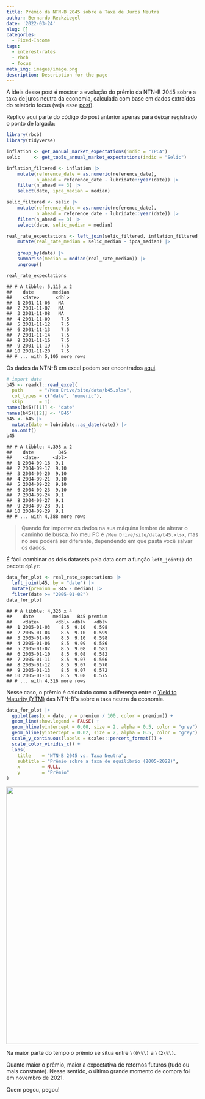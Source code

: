 ```yaml
---
title: Prêmio da NTN-B 2045 sobre a Taxa de Juros Neutra
author: Bernardo Reckziegel
date: '2022-03-24'
slug: []
categories:
  - Fixed-Income
tags:
  - interest-rates
  - rbcb
  - focus
meta_img: images/image.png
description: Description for the page
---
```


A ideia desse post é mostrar a evolução do prêmio da NTN-B 2045 sobre a taxa de juros neutra da economia, calculada com base em dados extraídos do relatório focus (veja esse [post](https://www.bernardo.codes/blog/2021-11-29-taxa-neutra-com-base-no-focus/)).

Replico aqui parte do código do post anterior apenas para deixar registrado o ponto de largada:


```r
library(rbcb)
library(tidyverse)

inflation <- get_annual_market_expectations(indic = "IPCA")
selic     <- get_top5s_annual_market_expectations(indic = "Selic")

inflation_filtered <- inflation |> 
    mutate(reference_date = as.numeric(reference_date),
           n_ahead = reference_date - lubridate::year(date)) |> 
    filter(n_ahead == 3) |> 
    select(date, ipca_median = median)

selic_filtered <- selic |> 
    mutate(reference_date = as.numeric(reference_date),
           n_ahead = reference_date - lubridate::year(date)) |> 
    filter(n_ahead == 3) |> 
    select(date, selic_median = median)

real_rate_expectations <- left_join(selic_filtered, inflation_filtered, by = "date") |> 
    mutate(real_rate_median = selic_median - ipca_median) |> 
  
    group_by(date) |> 
    summarise(median = median(real_rate_median)) |> 
    ungroup()

real_rate_expectations
```

```
## # A tibble: 5,115 x 2
##    date       median
##    <date>      <dbl>
##  1 2001-11-06   NA  
##  2 2001-11-07   NA  
##  3 2001-11-08   NA  
##  4 2001-11-09    7.5
##  5 2001-11-12    7.5
##  6 2001-11-13    7.5
##  7 2001-11-14    7.5
##  8 2001-11-16    7.5
##  9 2001-11-19    7.5
## 10 2001-11-20    7.5
## # ... with 5,105 more rows
```

Os dados da NTN-B em excel podem ser encontrados [aqui](https://github.com/Reckziegel/site/tree/master/data).


```r
# import data
b45 <- readxl::read_excel(
  path      = "/Meu Drive/site/data/b45.xlsx",
  col_types = c("date", "numeric"),
  skip      = 1)
names(b45)[[1]] <- "date"
names(b45)[[2]] <- "B45"
b45 <- b45 |>
  mutate(date = lubridate::as_date(date)) |>
  na.omit()
b45
```

```
## # A tibble: 4,398 x 2
##    date         B45
##    <date>     <dbl>
##  1 2004-09-16  9.1 
##  2 2004-09-17  9.10
##  3 2004-09-20  9.10
##  4 2004-09-21  9.10
##  5 2004-09-22  9.10
##  6 2004-09-23  9.10
##  7 2004-09-24  9.1 
##  8 2004-09-27  9.1 
##  9 2004-09-28  9.1 
## 10 2004-09-29  9.1 
## # ... with 4,388 more rows
```

> Quando for importar os dados na sua máquina lembre de alterar o caminho de busca. No meu PC é `/Meu Drive/site/data/b45.xlsx`, mas no seu poderá ser diferente, dependendo em que pasta você salvar os dados.

É fácil combinar os dois datasets pela data com a função `left_joint()` do pacote `dplyr`:


```r
data_for_plot <- real_rate_expectations |>
  left_join(b45, by = "date") |>
  mutate(premium = B45 - median) |>
  filter(date >= "2005-01-02") 
data_for_plot
```

```
## # A tibble: 4,326 x 4
##    date       median   B45 premium
##    <date>      <dbl> <dbl>   <dbl>
##  1 2005-01-03    8.5  9.10   0.598
##  2 2005-01-04    8.5  9.10   0.599
##  3 2005-01-05    8.5  9.10   0.598
##  4 2005-01-06    8.5  9.09   0.586
##  5 2005-01-07    8.5  9.08   0.581
##  6 2005-01-10    8.5  9.08   0.582
##  7 2005-01-11    8.5  9.07   0.566
##  8 2005-01-12    8.5  9.07   0.570
##  9 2005-01-13    8.5  9.07   0.572
## 10 2005-01-14    8.5  9.08   0.575
## # ... with 4,316 more rows
```

Nesse caso, o prêmio é calculado como a diferença entre o [Yield to Maturity (YTM)](https://www.investopedia.com/terms/y/yieldtomaturity.asp) das NTN-B's sobre a taxa neutra da economia.


```r
data_for_plot |> 
  ggplot(aes(x = date, y = premium / 100, color = premium)) +
  geom_line(show.legend = FALSE) +
  geom_hline(yintercept = 0.00, size = 2, alpha = 0.5, color = "grey") + 
  geom_hline(yintercept = 0.02, size = 2, alpha = 0.5, color = "grey") + 
  scale_y_continuous(labels = scales::percent_format()) + 
  scale_color_viridis_c() + 
  labs(
    title    = "NTN-B 2045 vs. Taxa Neutra",
    subtitle = "Prêmio sobre a taxa de equilíbrio (2005-2022)",
    x        = NULL, 
    y        = "Prêmio"
)
```

<img src="{{< blogdown/postref >}}index_files/figure-html/unnamed-chunk-4-1.png" width="672" />

Na maior parte do tempo o prêmio se situa entre `\(0\%\)` a `\(2\%\)`. 

Quanto maior o prêmio, maior a expectativa de retornos futuros (tudo ou mais constante). Nesse sentido, o último grande momento de compra foi em novembro de 2021. 

Quem pegou, pegou!
